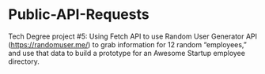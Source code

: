 # Public-API-Requests
Tech Degree project #5: Using Fetch API to use Random User Generator API (https://randomuser.me/) to grab information for 12 random “employees,” and use that data to build a prototype for an Awesome Startup employee directory. 
